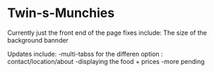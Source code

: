 # Twin-s-Munchies
Currently just the front end of the page
fixes include: The size of the background bannder

Updates include:
-multi-tabss for the differen option : contact/location/about
-displaying the food + prices
-more pending
